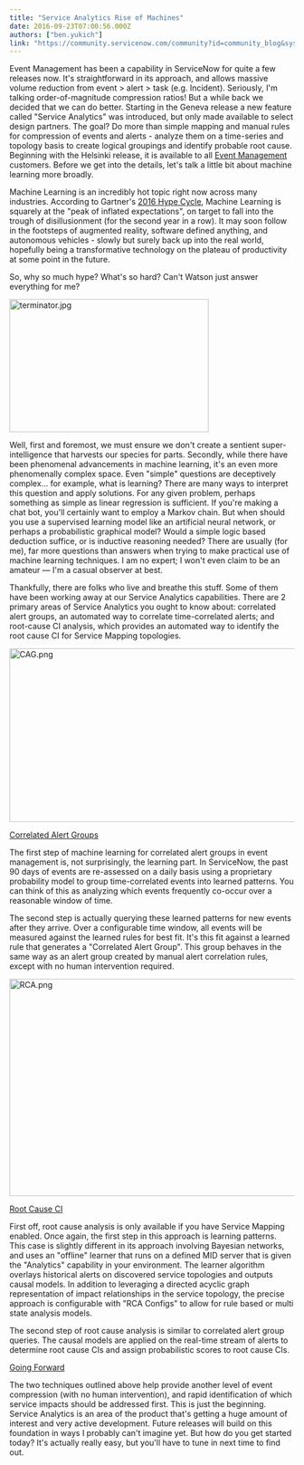 ```yaml
---
title: "Service Analytics Rise of Machines"
date: 2016-09-23T07:00:56.000Z
authors: ["ben.yukich"]
link: "https://community.servicenow.com/community?id=community_blog&sys_id=1c5de229dbd0dbc01dcaf3231f9619df"
---
```

<p>Event Management has been a capability in ServiceNow for quite a few releases now. It's straightforward in its approach, and allows massive volume reduction from event &gt; alert &gt; task (e.g. Incident). Seriously, I'm talking order-of-magnitude compression ratios! But a while back we decided that we can do better. Starting in the Geneva release a new feature called "Service Analytics" was introduced, but only made available to select design partners. The goal? Do more than simple mapping and manual rules for compression of events and alerts - analyze them on a time-series and topology basis to create logical groupings and identify probable root cause. Beginning with the Helsinki release, it is available to all <a title="" _jive_internal="true" href="/community/operations-management/event-management">Event Management</a> customers. Before we get into the details, let's talk a little bit about machine learning more broadly.</p><p></p><p>Machine Learning is an incredibly hot topic right now across many industries. According to Gartner's <a title="w.gartner.com/newsroom/id/3412017" href="http://www.gartner.com/newsroom/id/3412017">2016 Hype Cycle</a>, Machine Learning is squarely at the "peak of inflated expectations", on target to fall into the trough of disillusionment (for the second year in a row). It may soon follow in the footsteps of augmented reality, software defined anything, and autonomous vehicles - slowly but surely back up into the real world, hopefully being a transformative technology on the plateau of productivity at some point in the future.</p><p></p><p>So, why so much hype? What's so hard? Can't Watson just answer everything for me?</p><p></p><p><img   alt="terminator.jpg" class="image-3 jive-image" height="235" src="f71540c2db9cd3049c9ffb651f9619a5.iix" style="max-width: 620px; width: 352px; height: 235.045px;" width="352"/></p><p>Well, first and foremost, we must ensure we don't create a sentient super-intelligence that harvests our species for parts. Secondly, while there have been phenomenal advancements in machine learning, it's an even more phenomenally complex space. Even "simple" questions are deceptively complex... for example, what is learning? There are many ways to interpret this question and apply solutions. For any given problem, perhaps something as simple as linear regression is sufficient. If you're making a chat bot, you'll certainly want to employ a Markov chain. But when should you use a supervised learning model like an artificial neural network, or perhaps a probabilistic graphical model? Would a simple logic based deduction suffice, or is inductive reasoning needed? There are usually (for me), far more questions than answers when trying to make practical use of machine learning techniques. I am no expert; I won't even claim to be an amateur — I'm a casual observer at best.</p><p></p><p>Thankfully, there are folks who live and breathe this stuff. Some of them have been working away at our Service Analytics capabilities. There are 2 primary areas of Service Analytics you ought to know about: correlated alert groups, an automated way to correlate time-correlated alerts; and root-cause CI analysis, which provides an automated way to identify the root cause CI for Service Mapping topologies.</p><p></p><p><img   alt="CAG.png" class="image-1 jive-image" src="3be5ab79db941fc03eb27a9e0f961981.iix" style="width: 620px; height: 307px;"/></p><p><span style="text-decoration: underline;">Correlated Alert Groups</span></p><p>The first step of machine learning for correlated alert groups in event management is, not surprisingly, the learning part. In ServiceNow, the past 90 days of events are re-assessed on a daily basis using a proprietary probability model to group time-correlated events into learned patterns. You can think of this as analyzing which events frequently co-occur over a reasonable window of time.</p><p></p><p>The second step is actually querying these learned patterns for new events after they arrive. Over a configurable time window, all events will be measured against the learned rules for best fit. It's this fit against a learned rule that generates a "Correlated Alert Group". This group behaves in the same way as an alert group created by manual alert correlation rules, except with no human intervention required.</p><p></p><p><img   alt="RCA.png" class="image-2 jive-image" src="9922244edb5c5304b322f4621f9619aa.iix" style="width: 620px; height: 384px;"/></p><p><span style="text-decoration: underline;">Root Cause CI</span></p><p>First off, root cause analysis is only available if you have Service Mapping enabled. Once again, the first step in this approach is learning patterns. This case is slightly different in its approach involving Bayesian networks, and uses an "offline" learner that runs on a defined MID server that is given the "Analytics" capability in your environment. The learner algorithm overlays historical alerts on discovered service topologies and outputs causal models. In addition to leveraging a directed acyclic graph representation of impact relationships in the service topology, the precise approach is configurable with "RCA Configs" to allow for rule based or multi state analysis models.</p><p></p><p>The second step of root cause analysis is similar to correlated alert group queries. The causal models are applied on the real-time stream of alerts to determine root cause CIs and assign probabilistic scores to root cause CIs.</p><p></p><p><span style="text-decoration: underline;">Going Forward</span></p><p>The two techniques outlined above help provide another level of event compression (with no human intervention), and rapid identification of which service impacts should be addressed first. This is just the beginning. Service Analytics is an area of the product that's getting a huge amount of interest and very active development. Future releases will build on this foundation in ways I probably can't imagine yet. But how do you get started today? It's actually really easy, but you'll have to tune in next time to find out.</p>